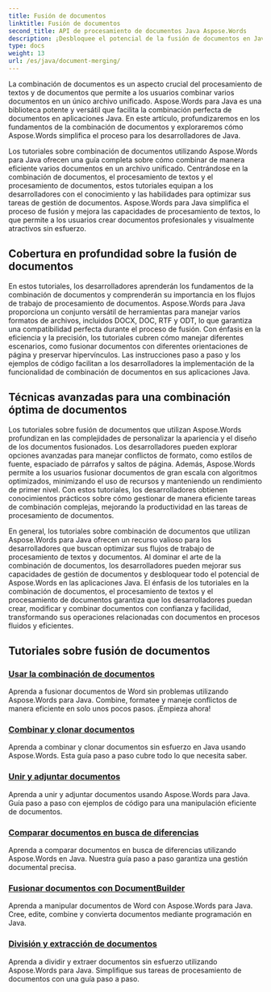 ```yaml
---
title: Fusión de documentos
linktitle: Fusión de documentos
second_title: API de procesamiento de documentos Java Aspose.Words
description: ¡Desbloquee el potencial de la fusión de documentos en Java usando Aspose.Words! Aprenda a procesar textos y documentos de forma eficiente con tutoriales detallados.
type: docs
weight: 13
url: /es/java/document-merging/
---
```


La combinación de documentos es un aspecto crucial del procesamiento de textos y de documentos que permite a los usuarios combinar varios documentos en un único archivo unificado. Aspose.Words para Java es una biblioteca potente y versátil que facilita la combinación perfecta de documentos en aplicaciones Java. En este artículo, profundizaremos en los fundamentos de la combinación de documentos y exploraremos cómo Aspose.Words simplifica el proceso para los desarrolladores de Java.

Los tutoriales sobre combinación de documentos utilizando Aspose.Words para Java ofrecen una guía completa sobre cómo combinar de manera eficiente varios documentos en un archivo unificado. Centrándose en la combinación de documentos, el procesamiento de textos y el procesamiento de documentos, estos tutoriales equipan a los desarrolladores con el conocimiento y las habilidades para optimizar sus tareas de gestión de documentos. Aspose.Words para Java simplifica el proceso de fusión y mejora las capacidades de procesamiento de textos, lo que permite a los usuarios crear documentos profesionales y visualmente atractivos sin esfuerzo.

## Cobertura en profundidad sobre la fusión de documentos

En estos tutoriales, los desarrolladores aprenderán los fundamentos de la combinación de documentos y comprenderán su importancia en los flujos de trabajo de procesamiento de documentos. Aspose.Words para Java proporciona un conjunto versátil de herramientas para manejar varios formatos de archivos, incluidos DOCX, DOC, RTF y ODT, lo que garantiza una compatibilidad perfecta durante el proceso de fusión. Con énfasis en la eficiencia y la precisión, los tutoriales cubren cómo manejar diferentes escenarios, como fusionar documentos con diferentes orientaciones de página y preservar hipervínculos. Las instrucciones paso a paso y los ejemplos de código facilitan a los desarrolladores la implementación de la funcionalidad de combinación de documentos en sus aplicaciones Java.

## Técnicas avanzadas para una combinación óptima de documentos

Los tutoriales sobre fusión de documentos que utilizan Aspose.Words profundizan en las complejidades de personalizar la apariencia y el diseño de los documentos fusionados. Los desarrolladores pueden explorar opciones avanzadas para manejar conflictos de formato, como estilos de fuente, espaciado de párrafos y saltos de página. Además, Aspose.Words permite a los usuarios fusionar documentos de gran escala con algoritmos optimizados, minimizando el uso de recursos y manteniendo un rendimiento de primer nivel. Con estos tutoriales, los desarrolladores obtienen conocimientos prácticos sobre cómo gestionar de manera eficiente tareas de combinación complejas, mejorando la productividad en las tareas de procesamiento de documentos.

En general, los tutoriales sobre combinación de documentos que utilizan Aspose.Words para Java ofrecen un recurso valioso para los desarrolladores que buscan optimizar sus flujos de trabajo de procesamiento de textos y documentos. Al dominar el arte de la combinación de documentos, los desarrolladores pueden mejorar sus capacidades de gestión de documentos y desbloquear todo el potencial de Aspose.Words en las aplicaciones Java. El énfasis de los tutoriales en la combinación de documentos, el procesamiento de textos y el procesamiento de documentos garantiza que los desarrolladores puedan crear, modificar y combinar documentos con confianza y facilidad, transformando sus operaciones relacionadas con documentos en procesos fluidos y eficientes.

## Tutoriales sobre fusión de documentos

### [Usar la combinación de documentos](./using-document-merging/)
Aprenda a fusionar documentos de Word sin problemas utilizando Aspose.Words para Java. Combine, formatee y maneje conflictos de manera eficiente en solo unos pocos pasos. ¡Empieza ahora!
### [Combinar y clonar documentos](./combining-cloning-documents/)
Aprenda a combinar y clonar documentos sin esfuerzo en Java usando Aspose.Words. Esta guía paso a paso cubre todo lo que necesita saber.
### [Unir y adjuntar documentos](./joining-appending-documents/)
Aprenda a unir y adjuntar documentos usando Aspose.Words para Java. Guía paso a paso con ejemplos de código para una manipulación eficiente de documentos.
### [Comparar documentos en busca de diferencias](./comparing-documents-for-differences/)
Aprenda a comparar documentos en busca de diferencias utilizando Aspose.Words en Java. Nuestra guía paso a paso garantiza una gestión documental precisa.
### [Fusionar documentos con DocumentBuilder](./merging-documents-documentbuilder/)
Aprenda a manipular documentos de Word con Aspose.Words para Java. Cree, edite, combine y convierta documentos mediante programación en Java.
### [División y extracción de documentos](./document-splitting-extraction/)
Aprenda a dividir y extraer documentos sin esfuerzo utilizando Aspose.Words para Java. Simplifique sus tareas de procesamiento de documentos con una guía paso a paso.